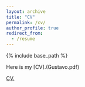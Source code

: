 ```yaml
---
layout: archive
title: "CV"
permalink: /cv/
author_profile: true
redirect_from:
  - /resume
---
```


{% include base_path %}

Here is my [CV].(Gustavo.pdf)

<a href="Galbuquerque.github.io/files/Gustavo.pdf" target="_blank">CV.</a>

